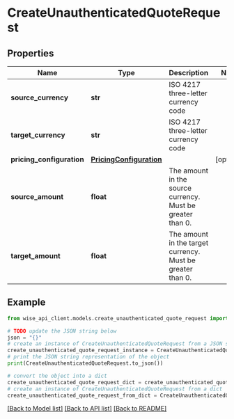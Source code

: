 # CreateUnauthenticatedQuoteRequest


## Properties

Name | Type | Description | Notes
------------ | ------------- | ------------- | -------------
**source_currency** | **str** | ISO 4217 three-letter currency code | 
**target_currency** | **str** | ISO 4217 three-letter currency code | 
**pricing_configuration** | [**PricingConfiguration**](PricingConfiguration.md) |  | [optional] 
**source_amount** | **float** | The amount in the source currency. Must be greater than 0. | 
**target_amount** | **float** | The amount in the target currency. Must be greater than 0. | 

## Example

```python
from wise_api_client.models.create_unauthenticated_quote_request import CreateUnauthenticatedQuoteRequest

# TODO update the JSON string below
json = "{}"
# create an instance of CreateUnauthenticatedQuoteRequest from a JSON string
create_unauthenticated_quote_request_instance = CreateUnauthenticatedQuoteRequest.from_json(json)
# print the JSON string representation of the object
print(CreateUnauthenticatedQuoteRequest.to_json())

# convert the object into a dict
create_unauthenticated_quote_request_dict = create_unauthenticated_quote_request_instance.to_dict()
# create an instance of CreateUnauthenticatedQuoteRequest from a dict
create_unauthenticated_quote_request_from_dict = CreateUnauthenticatedQuoteRequest.from_dict(create_unauthenticated_quote_request_dict)
```
[[Back to Model list]](../README.md#documentation-for-models) [[Back to API list]](../README.md#documentation-for-api-endpoints) [[Back to README]](../README.md)


